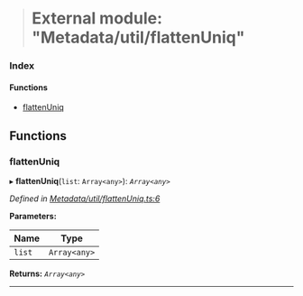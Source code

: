 > # External module: "Metadata/util/flattenUniq"

### Index

#### Functions

* [flattenUniq](_metadata_util_flattenuniq_.md#flattenuniq)

## Functions

###  flattenUniq

▸ **flattenUniq**(`list`: `Array<any>`): *`Array<any>`*

*Defined in [Metadata/util/flattenUniq.ts:6](https://github.com/polkadot-js/api/blob/b517613/packages/types/src/Metadata/util/flattenUniq.ts#L6)*

**Parameters:**

Name | Type |
------ | ------ |
`list` | `Array<any>` |

**Returns:** *`Array<any>`*

___